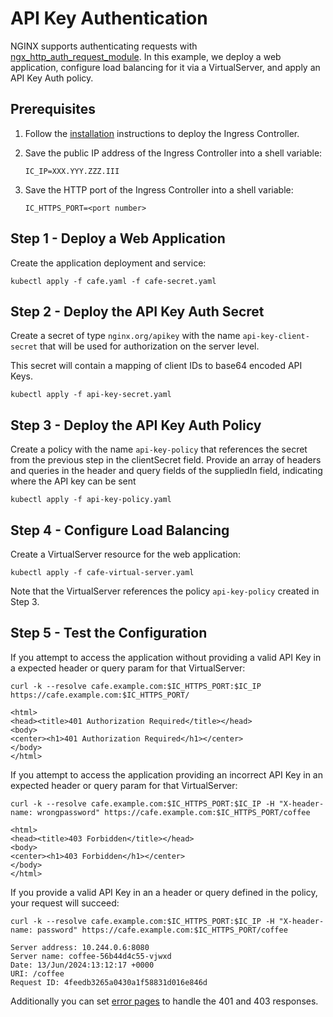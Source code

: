 # API Key Authentication

NGINX supports authenticating requests with
[ngx_http_auth_request_module](https://nginx.org/en/docs/http/ngx_http_auth_request_module.html). In this example, we deploy
a web application, configure load balancing for it via a VirtualServer, and apply an API Key Auth policy.

## Prerequisites

1. Follow the [installation](https://docs.nginx.com/nginx-ingress-controller/installation/installation-with-manifests/) instructions to deploy the Ingress Controller.
1. Save the public IP address of the Ingress Controller into a shell variable:

    ```console
    IC_IP=XXX.YYY.ZZZ.III
    ```

1. Save the HTTP port of the Ingress Controller into a shell variable:

    ```console
    IC_HTTPS_PORT=<port number>
    ```

## Step 1 - Deploy a Web Application

Create the application deployment and service:

```console
kubectl apply -f cafe.yaml -f cafe-secret.yaml
```

## Step 2 - Deploy the API Key Auth Secret

Create a secret of type `nginx.org/apikey` with the name `api-key-client-secret` that will be used for authorization on the server level.

This secret will contain a mapping of client IDs to base64 encoded API Keys.

```console
kubectl apply -f api-key-secret.yaml
```

## Step 3 - Deploy the API Key Auth Policy

Create a policy with the name `api-key-policy` that references the secret from the previous step in the clientSecret field.
Provide an array of headers and queries in the header and query fields of the suppliedIn field, indicating where the API key can be sent

```console
kubectl apply -f api-key-policy.yaml
```

## Step 4 - Configure Load Balancing

Create a VirtualServer resource for the web application:

```console
kubectl apply -f cafe-virtual-server.yaml
```

Note that the VirtualServer references the policy `api-key-policy` created in Step 3.

## Step 5 - Test the Configuration

If you attempt to access the application without providing a valid API Key in a expected header or query param for that VirtualServer:

```console
curl -k --resolve cafe.example.com:$IC_HTTPS_PORT:$IC_IP https://cafe.example.com:$IC_HTTPS_PORT/
```

```text
<html>
<head><title>401 Authorization Required</title></head>
<body>
<center><h1>401 Authorization Required</h1></center>
</body>
</html>
```

If you attempt to access the application providing an incorrect API Key in an expected header or query param for that VirtualServer:

```console
curl -k --resolve cafe.example.com:$IC_HTTPS_PORT:$IC_IP -H "X-header-name: wrongpassword" https://cafe.example.com:$IC_HTTPS_PORT/coffee
```

```text
<html>
<head><title>403 Forbidden</title></head>
<body>
<center><h1>403 Forbidden</h1></center>
</body>
</html>
```

If you provide a valid API Key in an a header or query defined in the policy, your request will succeed:

```console
curl -k --resolve cafe.example.com:$IC_HTTPS_PORT:$IC_IP -H "X-header-name: password" https://cafe.example.com:$IC_HTTPS_PORT/coffee 
```

```text
Server address: 10.244.0.6:8080
Server name: coffee-56b44d4c55-vjwxd
Date: 13/Jun/2024:13:12:17 +0000
URI: /coffee
Request ID: 4feedb3265a0430a1f58831d016e846d
```

Additionally you can set [error pages](https://docs.nginx.com/nginx-ingress-controller/configuration/virtualserver-and-virtualserverroute-resources/#errorpage) to handle the 401 and 403 responses.
